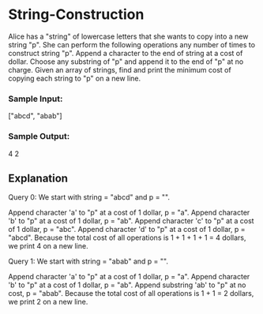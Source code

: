# String-Construction

Alice has a "string" of lowercase letters that she wants to copy into a new string "p". She can perform the following operations any number of times to construct string "p". Append a character to the end of string  at a cost of  dollar. Choose any substring of "p" and append it to the end of "p" at no charge.
Given an array of strings, find and print the minimum cost of copying each string to "p" on a new line.

### Sample Input:

["abcd", "abab"]

### Sample Output:

4
2

## Explanation

Query 0: We start with string = "abcd" and p = "".

Append character 'a' to "p" at a cost of 1 dollar, p = "a".
Append character 'b' to "p" at a cost of 1 dollar, p = "ab".
Append character 'c' to "p" at a cost of 1 dollar, p = "abc".
Append character 'd' to "p" at a cost of 1 dollar, p = "abcd". 
Because the total cost of all operations is 1 + 1 + 1 + 1 = 4 dollars, we print 4 on a new line.

Query 1: We start with string = "abab" and p = "".

Append character 'a' to "p" at a cost of 1 dollar, p = "a".
Append character 'b' to "p" at a cost of 1 dollar, p = "ab".
Append substring 'ab' to "p" at no cost, p = "abab".
Because the total cost of all operations is 1 + 1 = 2 dollars, we print 2 on a new line.